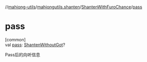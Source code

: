 //[mahjong-utils](../../../index.md)/[mahjongutils.shanten](../index.md)/[ShantenWithFuroChance](index.md)/[pass](pass.md)

# pass

[common]\
val [pass](pass.md): [ShantenWithoutGot](../-shanten-without-got/index.md)?

Pass后的向听信息
